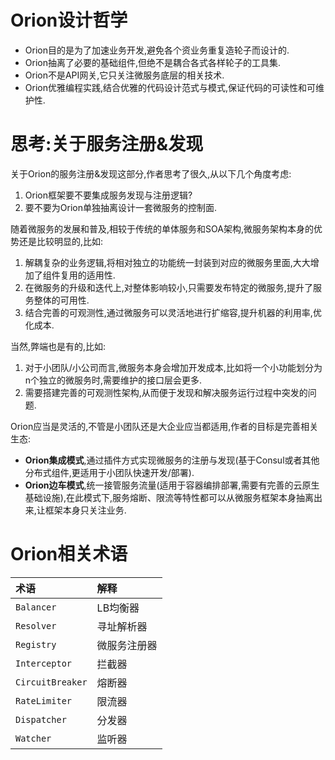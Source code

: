 # Orion设计哲学

- Orion目的是为了加速业务开发,避免各个资业务重复造轮子而设计的.
- Orion抽离了必要的基础组件,但绝不是耦合各式各样轮子的工具集.
- Orion不是API网关,它只关注微服务底层的相关技术.
- Orion优雅编程实践,结合优雅的代码设计范式与模式,保证代码的可读性和可维护性.

# 思考:关于服务注册&发现

关于Orion的服务注册&发现这部分,作者思考了很久,从以下几个角度考虑:

1. Orion框架要不要集成服务发现与注册逻辑?
2. 要不要为Orion单独抽离设计一套微服务的控制面.

随着微服务的发展和普及,相较于传统的单体服务和SOA架构,微服务架构本身的优势还是比较明显的,比如:

1. 解耦复杂的业务逻辑,将相对独立的功能统一封装到对应的微服务里面,大大增加了组件复用的适用性.
2. 在微服务的升级和迭代上,对整体影响较小,只需要发布特定的微服务,提升了服务整体的可用性.
3. 结合完善的可观测性,通过微服务可以灵活地进行扩缩容,提升机器的利用率,优化成本.

当然,弊端也是有的,比如:

1. 对于小团队/小公司而言,微服务本身会增加开发成本,比如将一个小功能划分为n个独立的微服务时,需要维护的接口层会更多.
2. 需要搭建完善的可观测性架构,从而便于发现和解决服务运行过程中突发的问题.

Orion应当是灵活的,不管是小团队还是大企业应当都适用,作者的目标是完善相关生态:

- **Orion集成模式**,通过插件方式实现微服务的注册与发现(基于Consul或者其他分布式组件,更适用于小团队快速开发/部署).
- **Orion边车模式**,统一接管服务流量(适用于容器编排部署,需要有完善的云原生基础设施),在此模式下,服务熔断、限流等特性都可以从微服务框架本身抽离出来,让框架本身只关注业务.

# Orion相关术语

|术语|解释|
|:-|:-|
|`Balancer`|LB均衡器|
|`Resolver`|寻址解析器|
|`Registry`|微服务注册器|
|`Interceptor`|拦截器|
|`CircuitBreaker`|熔断器|
|`RateLimiter`|限流器|
|`Dispatcher`|分发器|
|`Watcher`|监听器|